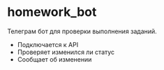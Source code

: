 # homework_bot

Телеграм бот для проверки выполнения заданий.
- Подключается к API
- Проверяет изменился ли статус
- Сообщает об изменении
